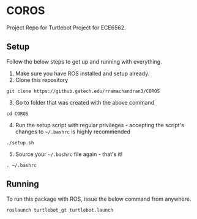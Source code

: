 # COROS

Project Repo for Turtlebot Project for ECE6562.

## Setup

Follow the below steps to get up and running with everything.

1. Make sure you have ROS installed and setup already.
2. Clone this repository
```
git clone https://github.gatech.edu/rramachandran3/COROS
```
3. Go to folder that was created with the above command
```
cd COROS
```
4. Run the setup script with regular privileges - accepting the script's changes to `~/.bashrc` is highly recommended
```
./setup.sh
```
5. Source your `~/.bashrc` file again - that's it!
```
. ~/.bashrc
```

## Running

To run this package with ROS, issue the below command from anywhere.

```
roslaunch turtlebot_gt turtlebot.launch
```
